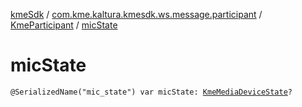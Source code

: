 [kmeSdk](../../index.md) / [com.kme.kaltura.kmesdk.ws.message.participant](../index.md) / [KmeParticipant](index.md) / [micState](./mic-state.md)

# micState

`@SerializedName("mic_state") var micState: `[`KmeMediaDeviceState`](../../com.kme.kaltura.kmesdk.ws.message.type/-kme-media-device-state/index.md)`?`